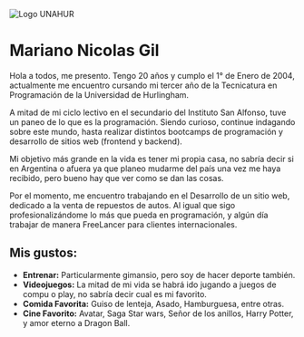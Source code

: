![Logo UNAHUR](./assets/UNAHUR.png)

# Mariano Nicolas Gil

Hola a todos, me presento. Tengo 20 años y cumplo el 1° de Enero de 2004, actualmente me encuentro cursando mi tercer año de la Tecnicatura en Programación de la Universidad de Hurlingham.

A mitad de mi ciclo lectivo en el secundario del Instituto San Alfonso, tuve un paneo de lo que es la programación. Siendo curioso, continue indagando sobre este mundo, hasta realizar distintos bootcamps de programación y desarrollo de sitios web (frontend y backend).

Mi objetivo más grande en la vida es tener mi propia casa, no sabría decir si en Argentina o afuera ya que planeo mudarme del país una vez me haya recibido, pero bueno hay que ver como se dan las cosas. 

Por el momento, me encuentro trabajando en el Desarrollo de un sitio web, dedicado a la venta de repuestos de autos. Al igual que sigo profesionalizándome lo más que pueda en programación, y algún día trabajar de manera FreeLancer para clientes internacionales. 

## Mis gustos:
* **Entrenar:** Particularmente gimansio, pero soy de hacer deporte también.
* **Videojuegos:** La mitad de mi vida se habrá ido jugando a juegos de compu o play, no sabría decir cual es mi favorito.
* **Comida Favorita:** Guiso de lenteja, Asado, Hamburguesa, entre otras.
* **Cine Favorito:** Avatar, Saga Star wars, Señor de los anillos, Harry Potter, y amor eterno a Dragon Ball.
